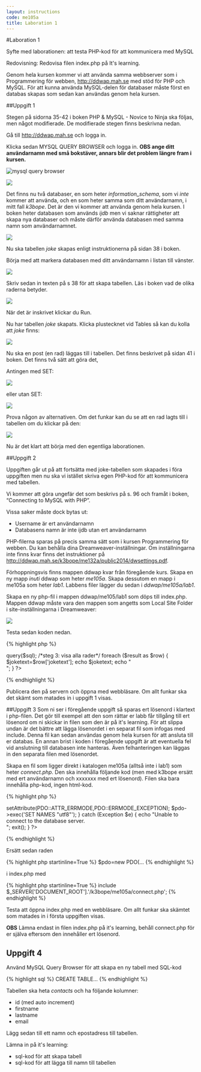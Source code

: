 ```yaml
---
layout: instructions
code: me105a
title: Laboration 1
---
```


#Laboration 1

Syfte med laborationen:
att testa PHP-kod för att kommunicera med MySQL

Redovisning: Redovisa filen index.php på It's learning.

Genom hela kursen kommer vi att använda samma webbserver som i Programmering för webben, <http://ddwap.mah.se>  med stöd för PHP och MySQL. För att kunna använda MySQL-delen för databaser måste först en databas skapas som sedan kan användas genom hela kursen. 

##Uppgift 1

Stegen på sidorna 35-42 i boken PHP & MySQL - Novice to Ninja ska följas, men något modifierade. De modifierade stegen finns beskrivna nedan. 

Gå till <http://ddwap.mah.se> och logga in.

Klicka sedan MYSQL QUERY BROWSER och logga in. **OBS ange ditt användarnamn med små bokstäver, annars blir det problem längre fram i kursen.**

![mysql query browser](im1/image001.png)
 

![](im1/image002.png)
 
Det finns nu två databaser, en som heter *information_schema*, som vi *inte* kommer att använda, och en som heter samma som ditt användarnamn, i mitt fall *k3bope*. Det är den vi kommer att använda genom hela kursen. I boken heter databasen som används *ijdb* men vi saknar rättigheter att skapa nya databaser och måste därför använda databasen med samma namn som användarnamnet. 

![](im1/image003.png)

Nu ska tabellen *joke* skapas enligt instruktionerna på sidan 38 i boken. 

Börja med att markera databasen med ditt användarnamn i listan till vänster.

![](im1/image004.png)

Skriv sedan in texten på s 38 för att skapa tabellen. Läs i boken vad de olika raderna betyder. 

![](im1/image005.png)


När det är inskrivet klickar du Run. 

Nu har tabellen *joke* skapats. Klicka plustecknet vid Tables så kan du kolla att *joke* finns: 

![](im1/image006.png)

Nu ska en post (en rad) läggas till i tabellen. Det finns beskrivet på sidan 41 i boken. Det finns två sätt att göra det, 

Antingen med SET:

![](im1/image007.png)

eller utan SET:

![](im1/image008.png)

Prova någon av alternativen. Om det funkar kan du se att en rad lagts till i tabellen om du klickar på den:

![](im1/image009.png)

Nu är det klart att börja med den egentliga laborationen.


##Uppgift 2

Uppgiften går ut på att fortsätta med joke-tabellen som skapades i föra uppgiften men nu ska vi istället skriva egen PHP-kod för att kommunicera med tabellen. 

Vi kommer att göra ungefär det som beskrivs på s. 96 och framåt i boken, “Connecting to MySQL with PHP”.  

Vissa saker måste dock bytas ut:

- Username är ert användarnamn
- Databasens namn är inte ijdb utan ert användarnamn

PHP-filerna sparas på precis samma sätt som i kursen Programmering för webben. Du kan behålla dina Dreamweaver-inställningar. Om inställningarna inte finns kvar finns det instruktioner på <http://ddwap.mah.se/k3bope/me132a/public2014/dwsettings.pdf>. 

Förhoppningsvis finns mappen ddwap kvar från föregående kurs. Skapa en ny mapp *inuti* ddwap som heter *me105a*.  Skapa dessutom en mapp i me105a som heter *lab1*. Labbens filer lägger du sedan i *ddwap/me105a/lab1*. 

Skapa en ny php-fil i mappen ddwap/me105/lab1 som döps till index.php. Mappen ddwap måste vara den mappen som angetts som Local Site Folder i site-inställningarna i Dreamweaver:

![](im1/image010.png)

Testa sedan koden nedan. 

{% highlight php %}
<?php
/* 
steg 1: upprätta kontakt mellan php-sidan och databasen
i boken är dbname=ijdb, men på vår server måste vi
använda vårt användarnamn som databasnamn

ersätt k3bope på två ställen med ert userid och 
ersätt XXXXXXXXX med ert lösenord
*/

$pdo=new PDO('mysql:host=localhost;dbname=k3bope','k3bope','XXXXXXXXX'); 

/*steg 2: fråga efter alla rader i tabellen joke*/
$sql='SELECT * FROM joke';
$result=$pdo->query($sql);

/*steg 3: visa alla rader*/
foreach ($result as $row) {
	$joketext=$row['joketext'];
	echo $joketext;
	echo "<br>";
}
?>
{% endhighlight %}

Publicera den på servern och öppna med webbläsare. Om allt funkar ska det skämt som matades in i uppgift 1 visas. 

##Uppgift 3
Som ni ser i föregående uppgift så sparas ert lösenord i klartext i php-filen. Det gör till exempel att den som rättar er labb får tillgång till ert lösenord om ni skickar in filen som den är på it's learning. För att slippa undan är det bättre att lägga lösenordet i en separat fil som infogas med include. Denna fil kan sedan användas genom hela kursen för att ansluta till er databas. En annan brist i koden i föregående uppgift är att eventuella fel vid anslutning till databasen inte hanteras. Även felhanteringen kan läggas in den separata filen med lösenordet. 

Skapa en fil som ligger direkt i katalogen me105a (alltså inte i lab1) som heter *connect.php*. Den ska innehålla följande kod (men med k3bope ersätt med ert användarnamn och xxxxxxx med ert lösenord). Filen ska bara innehålla php-kod, ingen html-kod. 

{% highlight php %}
<?php
try 
{
	$pdo=new PDO('mysql:host=localhost;dbname=k3bope','k3bope','xxxxxxxx');
	$pdo->setAttribute(PDO::ATTR_ERRMODE,PDO::ERRMODE_EXCEPTION);
	$pdo->exec('SET NAMES "utf8"');
} 
catch (Exception $e)
{
	echo "Unable to connect to the database server.<br>";
	exit();
}
?>
{% endhighlight %}

Ersätt sedan raden 

{% highlight php startinline=True %}
$pdo=new PDO(...
{% endhighlight %}

i index.php med

{% highlight php startinline=True %}
include $_SERVER['DOCUMENT_ROOT'].'/k3bope/me105a/connect.php';
{% endhighlight %}

Testa att öppna index.php med en webbläsare. Om allt funkar ska skämtet som matades in i första uppgiften visas. 

**OBS** Lämna endast in filen index.php på it's learning, behåll connect.php för er själva eftersom den innehåller ert lösenord. 

## Uppgift 4

Använd MySQL Query Browser för att skapa en ny tabell med SQL-kod 

{% highlight sql %}
CREATE TABLE...
{% endhighlight %}Tabellen ska heta *contacts* och ha följande kolumner:

- id (med auto increment)
- firstname
- lastname
- email

Lägg sedan till ett namn och epostadress till tabellen. 

Lämna in på it's learning:

- sql-kod för att skapa tabell
- sql-kod för att lägga till namn till tabellen
